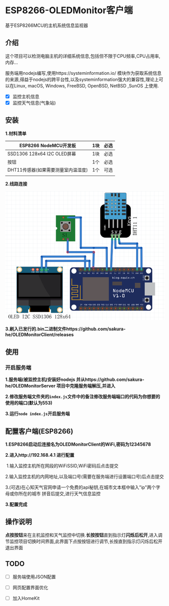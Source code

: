# ESP8266-OLEDMonitor客户端

基于ESP8266MCU的主机系统信息监视器

## 介绍

这个项目可以检测电脑主机的详细系统信息,包括但不限于CPU频率,CPU占用率,内存...

服务端用nodejs编写,使用https://systeminformation.io/ 模块作为获取系统信息的来源,得益于nodejs的跨平台性,以及systeminformation强大的兼容性,理论上可以在Linux, macOS, Windows, FreeBSD, OpenBSD, NetBSD ,SunOS 上使用.

- [x] 监控主机信息
- [x] 监控天气信息(气象站)

## 安装

**1.材料清单**

| ESP8266 NodeMCU开发板               | 1块  | 必选 |
| ----------------------------------- | ---- | ---- |
| SSD1306 128x64 I2C OLED屏幕         | 1块  | 必选 |
| 按钮                                | 1个  | 必选 |
| DHT11传感器(如果需要测量室内温湿度) | 1个  | 可选 |
|                                     |      |      |

**2.线路连接**

![ConnectionDiagram](README.assets/ConnectionDiagram.png)

**3.刷入已发行的.bin二进制文件https://github.com/sakura-he/OLEDMonitorClient/releases**

## 使用

### 开启服务端

**1.服务端(被监控主机)安装好nodejs 并从https://github.com/sakura-he/OLEDMonitorServer 项目中克隆服务端解压,并进入**

**2.修改服务端文件夹的`index.js`文件中的备注修改服务端端口的代码为你想要的使用的端口(默认为553)**

**3.运行`node index.js`开启服务端**

## 配置客户端(ESP8266)

**1.ESP8266启动后连接名为OLEDMonitorClient的WiFi,密码为12345678**

**2.进入http://192.168.4.1 进行配置**

​	1.输入监控主机所在网段的WiFiSSID,WiFi密码后点击提交

​	2.输入监控主机的内网地址,以及端口号(需要在服务端进行设置端口号)后点击提交

​	3.(可选)在心知天气官网申请一个免费的api秘钥,在城市文本框中输入"ip"两个字母或你所在的城市	拼音后提交,进行天气信息监控

**3.配置完成**

## 操作说明

**点按按钮**来在主机监控和天气监控中切换.**长按按钮**直到指示灯**闪烁后松开**,进入调节监控项目切换时间界面,此界面下点按按钮进行调节,长按直到指示灯闪烁后松开退出界面

## TODO

- [ ] 服务端使用JSON配置

- [ ] 网页配置界面优化

- [ ] 加入HomeKit

